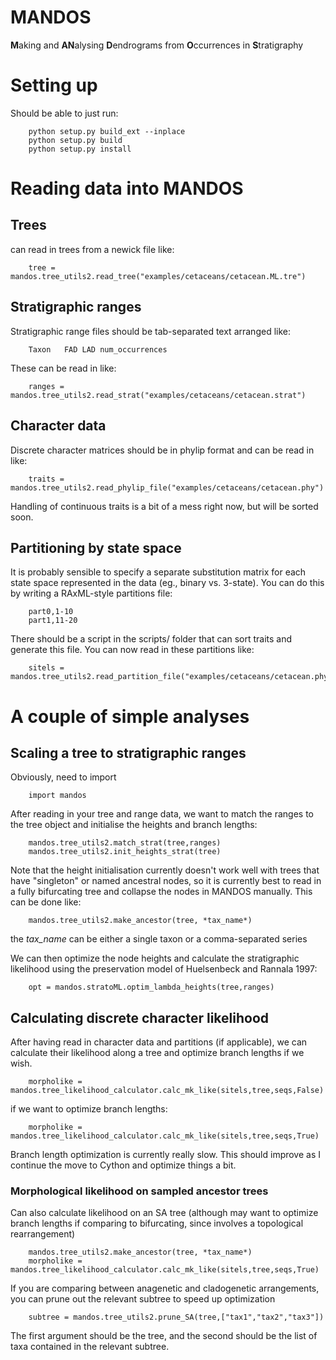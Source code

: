 # MANDOS

**M**aking and **AN**alysing **D**endrograms from **O**ccurrences in **S**tratigraphy

# Setting up

Should be able to just run:

        python setup.py build_ext --inplace
        python setup.py build
        python setup.py install

# Reading data into MANDOS

## Trees
can read in trees from a newick file like:

        tree = mandos.tree_utils2.read_tree("examples/cetaceans/cetacean.ML.tre")

## Stratigraphic ranges

Stratigraphic range files should be tab-separated text arranged like:

        Taxon   FAD LAD num_occurrences

These can be read in like:

        ranges = mandos.tree_utils2.read_strat("examples/cetaceans/cetacean.strat")

## Character data

Discrete character matrices should be in phylip format and can be read in like:

        traits = mandos.tree_utils2.read_phylip_file("examples/cetaceans/cetacean.phy")

Handling of continuous traits is a bit of a mess right now, but will be sorted soon.

## Partitioning by state space

It is probably sensible to specify a separate substitution matrix for each state space represented in the data (eg., binary vs. 3-state). You can do this by writing a RAxML-style partitions file:

        part0,1-10
        part1,11-20

There should be a script in the scripts/ folder that can sort traits and generate this file. You can now read in these partitions like:

        sitels = mandos.tree_utils2.read_partition_file("examples/cetaceans/cetacean.phy.models")


# A couple of simple analyses

## Scaling a tree to stratigraphic ranges

Obviously, need to import

        import mandos

After reading in your tree and range data, we want to match the ranges to the tree object and initialise the heights and branch lengths:

        mandos.tree_utils2.match_strat(tree,ranges)
        mandos.tree_utils2.init_heights_strat(tree)

Note that the height initialisation currently doesn't work well with trees that have "singleton" or named ancestral nodes, so it is currently best to read in a fully bifurcating tree and collapse the nodes in MANDOS manually. This can be done like:

        mandos.tree_utils2.make_ancestor(tree, *tax_name*)

the *tax_name* can be either a single taxon or a comma-separated series

We can then optimize the node heights and calculate the stratigraphic likelihood using the preservation model of Huelsenbeck and Rannala 1997:

        opt = mandos.stratoML.optim_lambda_heights(tree,ranges)

## Calculating discrete character likelihood

After having read in character data and partitions (if applicable), we can calculate their likelihood along a tree and optimize branch lengths if we wish.

        morpholike = mandos.tree_likelihood_calculator.calc_mk_like(sitels,tree,seqs,False)

if we want to optimize branch lengths:

        morpholike = mandos.tree_likelihood_calculator.calc_mk_like(sitels,tree,seqs,True)

Branch length optimization is currently really slow. This should improve as I continue the move to Cython and optimize things a bit.

### Morphological likelihood on sampled ancestor trees

Can also calculate likelihood on an SA tree (although may want to optimize branch lengths if comparing to bifurcating, since involves a topological rearrangement)

        mandos.tree_utils2.make_ancestor(tree, *tax_name*)
        morpholike = mandos.tree_likelihood_calculator.calc_mk_like(sitels,tree,seqs,True)

If you are comparing between anagenetic and cladogenetic arrangements, you can prune out the relevant subtree to speed up optimization

        subtree = mandos.tree_utils2.prune_SA(tree,["tax1","tax2","tax3"])

The first argument should be the tree, and the second should be the list of taxa contained in the relevant subtree.


